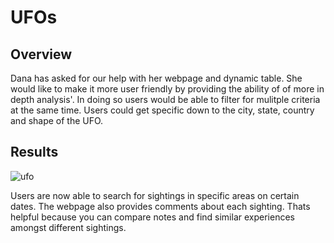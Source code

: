 # UFOs

## Overview
Dana has asked for our help with her webpage and dynamic table. She would like to make it more user friendly by providing the ability of of more in depth analysis'. In doing so users would be able to filter for mulitple criteria at the same time. Users could get specific down to the city, state, country and shape of the UFO. 


## Results 

![ufo](https://user-images.githubusercontent.com/99618784/168442808-4b7b28f9-26a0-43f9-b9be-706b8c35ba47.PNG)


Users are now able to search for sightings in specific areas on certain dates. The webpage also provides comments about each sighting. Thats helpful because you can compare notes and find similar experiences amongst different sightings. 
